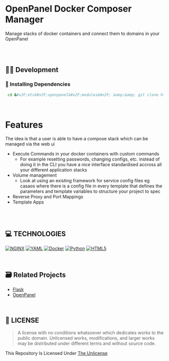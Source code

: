 <h1><b>OpenPanel Docker Composer Manager</b></h1>
<p>Manage stacks of docker containers and connect them to domains in your OpenPanel</p>

<br />

 
 
 <br /> 







## 👨‍💻 Development

### 🔌 Installing Dependencies
```bash
 cd &#x2F;etc&#x2F;openpanel&#x2F;modules&#x2F; &amp;&amp; git clone https:&#x2F;&#x2F;github.com&#x2F;stefanpejcic&#x2F;dns-visualizer &amp;&amp; \
```




 
 <br />


# Features
The idea is that a user is able to have a compose stack which can be managed via the web ui
- Execute Commands in your docker containers with custom commands
	- For example resetting passwords, changing configs, etc. instead of doing it in the CLI you have a nice interface standardised accross all your different application stacks
- Volume management
    - Look at using an existing framework for service config files eg casaos where there is a config file in every template that defines the parameters and template variables to structure your project to spec
- Reverse Proxy and Port Mappings
- Template Apps


 
 <br />


 
 <br />


## 💻 **TECHNOLOGIES**
[![NGINX](https:&#x2F;&#x2F;img.shields.io&#x2F;badge&#x2F;NGINX-009639?style&#x3D;for-the-badge&amp;logo&#x3D;NGINX&amp;logoColor&#x3D;white)]()
[![YAML](https:&#x2F;&#x2F;img.shields.io&#x2F;badge&#x2F;YAML-CB171E?style&#x3D;for-the-badge&amp;logo&#x3D;YAML&amp;logoColor&#x3D;white)]()
[![Docker](https:&#x2F;&#x2F;img.shields.io&#x2F;badge&#x2F;Docker-2496ED?style&#x3D;for-the-badge&amp;logo&#x3D;Docker&amp;logoColor&#x3D;white)]()
[![Python](https:&#x2F;&#x2F;img.shields.io&#x2F;badge&#x2F;Python-3776AB?style&#x3D;for-the-badge&amp;logo&#x3D;Python&amp;logoColor&#x3D;white)]()
[![HTML5](https:&#x2F;&#x2F;img.shields.io&#x2F;badge&#x2F;HTML5-E34F26?style&#x3D;for-the-badge&amp;logo&#x3D;HTML5&amp;logoColor&#x3D;white)]()


 
 <br />


## 🗃️ Related Projects
- [Flask](https:&#x2F;&#x2F;flask.palletsprojects.com&#x2F;en&#x2F;stable&#x2F;)
- [OpenPanel](https:&#x2F;&#x2F;github.com&#x2F;stefanpejcic)

 
 <br />


## 📎 **LICENSE**
> A license with no conditions whatsoever which dedicates works to the public domain. Unlicensed works, modifications, and larger works may be distributed under different terms and without source code.


This Repository Is Licensed Under [The Unlicense](/LICENSE)


 
 <br />

